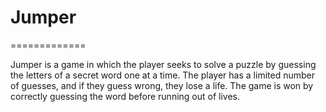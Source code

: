 # Jumper
=============

Jumper is a game in which the player seeks to solve a puzzle by guessing the letters of a secret word one at a time. The player has a limited number of guesses, and if they guess wrong, they lose a life. The game is won by correctly guessing the word before running out of lives.